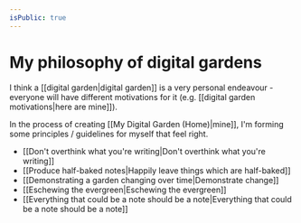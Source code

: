 ```yaml
---
isPublic: true
---
```


# My philosophy of digital gardens

I think a [[digital garden|digital garden]] is a very personal endeavour - everyone will have different motivations for it (e.g. [[digital garden motivations|here are mine]]).

In the process of creating [[My Digital Garden (Home)|mine]], I'm forming some principles / guidelines for myself that feel right.

- [[Don't overthink what you're writing|Don't overthink what you're writing]]
- [[Produce half-baked notes|Happily leave things which are half-baked]]
- [[Demonstrating a garden changing over time|Demonstrate change]]
- [[Eschewing the evergreen|Eschewing the evergreen]]
- [[Everything that could be a note should be a note|Everything that could be a note should be a note]]